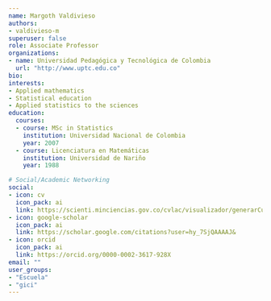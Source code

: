 ```yaml
---
name: Margoth Valdivieso
authors:
- valdivieso-m
superuser: false
role: Associate Professor
organizations:
- name: Universidad Pedagógica y Tecnológica de Colombia
  url: "http://www.uptc.edu.co"
bio: 
interests:
- Applied mathematics
- Statistical education
- Applied statistics to the sciences
education:
  courses:
  - course: MSc in Statistics
    institution: Universidad Nacional de Colombia
    year: 2007
  - course: Licenciatura en Matemáticas
    institution: Universidad de Nariño
    year: 1988

# Social/Academic Networking
social:
- icon: cv
  icon_pack: ai
  link: https://scienti.minciencias.gov.co/cvlac/visualizador/generarCurriculoCv.do?cod_rh=0001383768
- icon: google-scholar
  icon_pack: ai
  link: https://scholar.google.com/citations?user=hy_7SjQAAAAJ&
- icon: orcid
  icon_pack: ai
  link: https://orcid.org/0000-0002-3617-928X
email: ""
user_groups:
- "Escuela"
- "gici"
---
```



